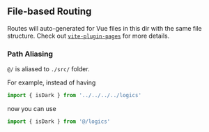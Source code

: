 ## File-based Routing

Routes will auto-generated for Vue files in this dir with the same file structure.
Check out [`vite-plugin-pages`](https://github.com/hannoeru/vite-plugin-pages) for more details.

### Path Aliasing

`@/` is aliased to `./src/` folder.

For example, instead of having

```ts
import { isDark } from '../../../../logics'
```

now you can use

```ts
import { isDark } from '@/logics'
```
